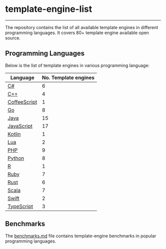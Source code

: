 # template-engine-list

---
The repository contains the list of all available template engines in different programming languages. It covers 80+ template engine available open source.

## Programming Languages
Below is the list of template engines in various programming language:

| Language                                 | No. Template engines |
|------------------------------------------|----------------------|
| [C#](c#-template-engines.md)             | 6                    |
| [C++](c++-template-engines.md)           | 4                    |
| [CoffeeScript](misc-template-engines.md) | 1                    |
| [Go](go-template-engines.md)             | 8                    |
| [Java](java-template-engines.md)         | 15                   |
| [JavaScript](js-template-engines.md)     | 17                   |
| [Kotlin](kotlin-template-engines.md)     | 1                    |
| [Lua](lua-template-engines.md)           | 2                    |
| [PHP](php-template-engines.md)           | 9                    |
| [Python](python-template-engines.md)     | 8                    |
| [R](r-template-engines.md)               | 1                    |
| [Ruby](ruby-template-engines.md)         | 7                    |
| [Rust](rust-template-engines.md)         | 6                    |
| [Scala](scala-template-engines.md)       | 7                    |
| [Swift](swift-template-engines.md)       | 2                    |
| [TypeScript](misc-template-engines.md)   | 3                    |

## Benchmarks

The [benchmarks.md](benchmarks.md) file contains template-engine benchmarks in popular programming languages.
